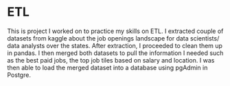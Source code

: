 # ETL

This is project I worked on to practice my skills on ETL.
I extracted couple of datasets from kaggle about the job openings landscape for data scientists/ data analysts over the states. After extraction, I proceeded to clean them up in pandas. I then merged both datasets to pull the information I needed such as the best paid jobs, the top job tiles  based on salary and location.
I was then able to load the merged dataset into a database using pgAdmin in Postgre.
